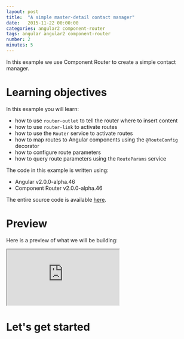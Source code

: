 ```yaml
---
layout: post
title:  "A simple master-detail contact manager"
date:   2015-11-22 00:00:00
categories: angular2 component-router
tags: angular angular2 component-router
number: 2
minutes: 5
---
```


In this example we use Component Router to create a simple contact manager.

# Learning objectives

In this example you will learn:

- how to use `router-outlet` to tell the router where to insert content
- how to use `router-link` to activate routes
- how to use the `Router` service to activate routes
- how to map routes to Angular components using the `@RouteConfig` decorator
- how to configure route parameters
- how to query route parameters using the `RouteParams` service

The code in this example is written using:

- Angular v2.0.0-alpha.46
- Component Router v2.0.0-alpha.46

The entire source code is available [here](http://plnkr.co/edit/sWa7LpRO15YvKDu9OzW0?p=preview).

# Preview

Here is a preview of what we will be building:

<iframe class="rbe-iframe--plunk" src="http://embed.plnkr.co/sWa7LpRO15YvKDu9OzW0/preview"></iframe>

# Let's get started